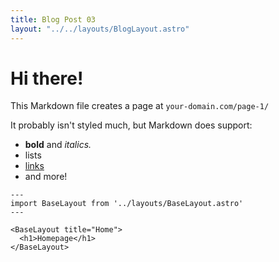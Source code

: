 ```yaml
---
title: Blog Post 03
layout: "../../layouts/BlogLayout.astro"
---
```


# Hi there!

This Markdown file creates a page at `your-domain.com/page-1/`

It probably isn't styled much, but Markdown does support:

- **bold** and _italics._
- lists
- [links](https://astro.build)
- and more!

```astro
---
import BaseLayout from '../layouts/BaseLayout.astro'
---

<BaseLayout title="Home">
  <h1>Homepage</h1>
</BaseLayout>

```
